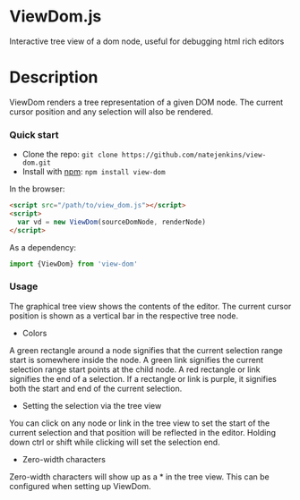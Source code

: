 # ViewDom.js

Interactive tree view of a dom node, useful for debugging html rich editors

# Description
  ViewDom renders a tree representation of a given DOM node.  The current cursor position and any selection will also be rendered.

### Quick start
  * Clone the repo: `git clone https://github.com/natejenkins/view-dom.git`
  * Install with [npm](https://www.npmjs.com/package/view-dom): `npm install view-dom`

  In the browser:

  ```html
  <script src="/path/to/view_dom.js"></script>
  <script>
    var vd = new ViewDom(sourceDomNode, renderNode)
  </script>
  ```

  As a dependency:

  ```javascript
  import {ViewDom} from 'view-dom'
  ```


### Usage

The graphical tree view shows the contents of the editor. The current cursor position is shown as a vertical bar in the respective tree node.

* Colors

A green rectangle around a node signifies that the current selection range start is somewhere inside the node. A green link signifies the current selection range start points at the child node. A red rectangle or link signifies the end of a selection. If a rectangle or link is purple, it signifies both the start and end of the current selection.

* Setting the selection via the tree view

You can click on any node or link in the tree view to set the start of the current selection and that position will be reflected in the editor. Holding down ctrl or shift while clicking will set the selection end.

* Zero-width characters

Zero-width characters will show up as a * in the tree view. This can be configured when setting up ViewDom.